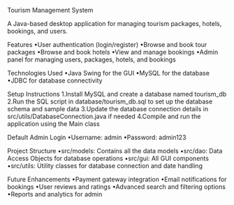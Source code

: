 Tourism Management System

A Java-based desktop application for managing tourism packages, hotels, bookings, and users.

Features
•User authentication (login/register)
•Browse and book tour packages
•Browse and book hotels
•View and manage bookings
•Admin panel for managing users, packages, hotels, and bookings

Technologies Used
•Java Swing for the GUI
•MySQL for the database
•JDBC for database connectivity

Setup Instructions
1.Install MySQL and create a database named tourism_db
2.Run the SQL script in database/tourism_db.sql to set up the database schema and sample data
3.Update the database connection details in src/utils/DatabaseConnection.java if needed
4.Compile and run the application using the Main class

Default Admin Login
•Username: admin
•Password: admin123

Project Structure
•src/models: Contains all the data models
•src/dao: Data Access Objects for database operations
•src/gui: All GUI components
•src/utils: Utility classes for database connection and date handling

Future Enhancements
•Payment gateway integration
•Email notifications for bookings
•User reviews and ratings
•Advanced search and filtering options
•Reports and analytics for admin

